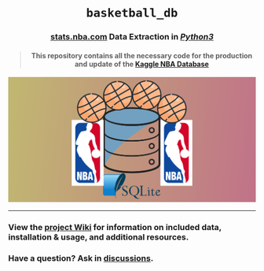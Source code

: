 <div align='center'>
    <h1><code>basketball_db</code></h1>
    <h3><a href="stats.nba.com">stats.nba.com</a> Data Extraction in <i><u>Python3</u></i></h3>
    <h4><blockquote>This repository contains all the necessary code for the production and update of the <a href="https://www.kaggle.com/datasets/wyattowalsh/basketball">Kaggle NBA Database</a></blockquote></h4>
<div>
<div align='center'>
    <img src="./utils/img/logo-wide-bg.svg"/>
</div>

---

<div align='left'>
    <h3>View the <a href="https://github.com/wyattowalsh/basketball-db/wiki">project Wiki</a> for information on included data, installation & usage, and additional resources.</h3>
    <h3>Have a question? Ask in <a href="https://github.com/wyattowalsh/basketball-db/discussions">discussions</a>.</h3>
    <br/>
</div>
